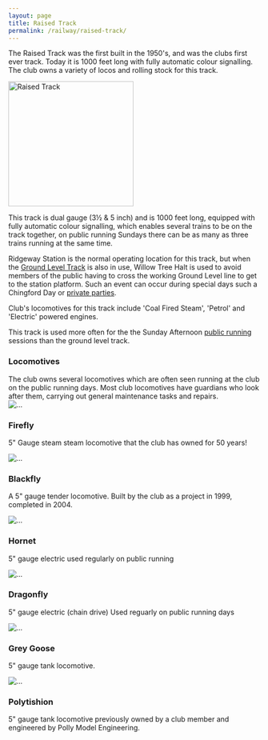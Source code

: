 ```yaml
---
layout: page
title: Raised Track
permalink: /railway/raised-track/
---
```


<div class="perex">
  The Raised Track was the first built in the 1950's, and was the clubs first ever track. Today it is 1000 feet long with fully automatic colour signalling. The club owns a variety of locos and rolling stock for this track.
</div>

<a href="http://chingford-model-engineering.com/img/content/raised-track-01.jpg" data-lightbox="img1"><img src="http://chingford-model-engineering.com/img/content/raised-track-01.jpg" alt="Raised Track" width="250" class="pull-right hidden-xs"></a>

This track is dual gauge (3½ & 5 inch) and is 1000 feet long, equipped with fully automatic colour signalling, which enables several trains to be on the track together, on public running Sundays there can be as many as three trains running at the same time.

Ridgeway Station is the normal operating location for this track, but when the [Ground Level Track](#) is also in use, Willow Tree Halt is used to avoid members of the public having to cross the working Ground Level line to get to the station platform. Such an event can occur during special days such a Chingford Day or [private parties](#).

Club's locomotives for this track include 'Coal Fired Steam', 'Petrol' and 'Electric' powered engines.

This track is used more often for the the Sunday Afternoon [public running](#) sessions than the ground level track.

<h3>Locomotives</h3>
The club owns several locomotives which are often seen running at the club on the public running days. Most club locomotives have guardians who look after them, carrying out general maintenance tasks and repairs.
<div class="row">
  <div class="col-xs-12 col-sm-3">
    <div class="thumbnail">
      <img src="http://chingford-model-engineering.com/img/content/raised-track/firefly.jpg" alt="...">
      <div class="caption">
        <h3>Firefly</h3>
        <p>5" Gauge steam steam locomotive that the club has owned for 50 years!</p>
      </div>
    </div>
  </div>
  <div class="col-xs-12 col-sm-3">
    <div class="thumbnail">
      <img src="http://chingford-model-engineering.com/img/content/raised-track/image.jpg" alt="...">
      <div class="caption">
        <h3>Blackfly</h3>
        <p>A 5" gauge tender locomotive. Built by the club as a project in 1999, completed in 2004.<!--, this 2-8-0 L.N.E.R Tender Locomotive is used regularly on public running days.--></p>
      </div>
    </div>
  </div>
  <div class="col-xs-12 col-sm-3">
    <div class="thumbnail">
      <img src="http://chingford-model-engineering.com/img/content/raised-track/image.jpg" alt="...">
      <div class="caption">
        <h3>Hornet</h3>
        <p>5" gauge electric used regularly on public running</p>
      </div>
    </div>
  </div>
  <div class="col-xs-12 col-sm-3">
    <div class="thumbnail">
      <img src="http://chingford-model-engineering.com/img/content/raised-track/image.jpg" alt="...">
      <div class="caption">
        <h3>Dragonfly</h3>
        <p>5" gauge electric (chain drive) Used reguarly on public running days</p>
      </div>
    </div>
  </div>
</div>
<div class="row">
  <div class="col-xs-12 col-sm-3">
    <div class="thumbnail">
      <img src="http://chingford-model-engineering.com/img/content/raised-track/image.jpg" alt="...">
      <div class="caption">
        <h3>Grey Goose</h3>
        <p>5" gauge tank locomotive.</p>
      </div>
    </div>
  </div>
  <div class="col-xs-12 col-sm-3">
    <div class="thumbnail">
      <img src="http://chingford-model-engineering.com/img/content/raised-track/image.jpg" alt="...">
      <div class="caption">
        <h3>Polytishion</h3>
        <p>5" gauge tank locomotive previously owned by a club member and engineered by Polly Model Engineering.</p>
      </div>
    </div>
  </div>
</div>
